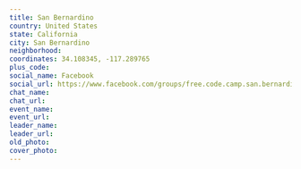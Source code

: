 ```yaml
---
title: San Bernardino
country: United States
state: California
city: San Bernardino
neighborhood: 
coordinates: 34.108345, -117.289765
plus_code:
social_name: Facebook
social_url: https://www.facebook.com/groups/free.code.camp.san.bernardino
chat_name:
chat_url:
event_name:
event_url:
leader_name:
leader_url:
old_photo: 
cover_photo:
---
```

